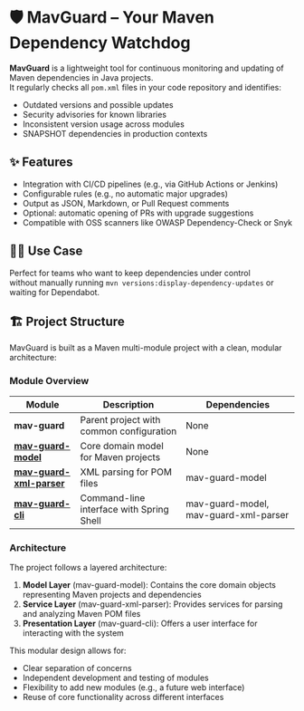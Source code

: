 # 🛡️ MavGuard – Your Maven Dependency Watchdog

**MavGuard** is a lightweight tool for continuous monitoring and updating of Maven dependencies in Java projects.  
It regularly checks all `pom.xml` files in your code repository and identifies:

- Outdated versions and possible updates
- Security advisories for known libraries
- Inconsistent version usage across modules
- SNAPSHOT dependencies in production contexts

## ✨ Features

- Integration with CI/CD pipelines (e.g., via GitHub Actions or Jenkins)
- Configurable rules (e.g., no automatic major upgrades)
- Output as JSON, Markdown, or Pull Request comments
- Optional: automatic opening of PRs with upgrade suggestions
- Compatible with OSS scanners like OWASP Dependency-Check or Snyk

## 🧑‍💻 Use Case

Perfect for teams who want to keep dependencies under control  
without manually running `mvn versions:display-dependency-updates` or waiting for Dependabot.

## 🏗️ Project Structure

MavGuard is built as a Maven multi-module project with a clean, modular architecture:

### Module Overview

| Module | Description | Dependencies |
|--------|-------------|--------------|
| **mav-guard** | Parent project with common configuration | None |
| **[mav-guard-model](mav-guard-model/README.md)** | Core domain model for Maven projects | None |
| **[mav-guard-xml-parser](mav-guard-xml-parser/README.md)** | XML parsing for POM files | mav-guard-model |
| **[mav-guard-cli](mav-guard-cli/README.md)** | Command-line interface with Spring Shell | mav-guard-model, mav-guard-xml-parser |

### Architecture

The project follows a layered architecture:

1. **Model Layer** (mav-guard-model): Contains the core domain objects representing Maven projects and dependencies
2. **Service Layer** (mav-guard-xml-parser): Provides services for parsing and analyzing Maven POM files
3. **Presentation Layer** (mav-guard-cli): Offers a user interface for interacting with the system

This modular design allows for:
- Clear separation of concerns
- Independent development and testing of modules
- Flexibility to add new modules (e.g., a future web interface)
- Reuse of core functionality across different interfaces
